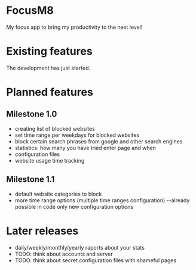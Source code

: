 # FocusM8
My focus app to bring my productivity to the next level!

# Existing features
The development has just started.

# Planned features
## Milestone 1.0
* creating list of blocked websites
* set time range per weekdays for blocked websites
* block certain search phrases from google and other search engines
* statistics: how many you have tried enter page and when
* configuration files
* website usage time tracking

## Milestone 1.1
* default website categories to block
* more time range options (multiple time ranges configuration) --already possible in code only new configuration options

# Later releases
* daily/weekly/monthly/yearly raports about your stats
* TODO: think about accounts and server
* TODO: think about secret configuration files with shameful pages